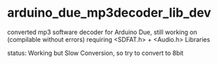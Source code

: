# arduino_due_mp3decoder_lib_dev
converted mp3 software decoder for Arduino Due, still working on (compilable without errors) requiring <SDFAT.h>  + <Audio.h> Libraries

status: Working but Slow Conversion, so try to convert to 8bit
